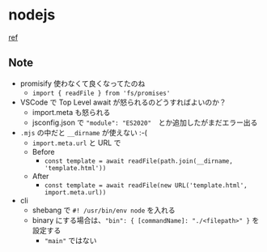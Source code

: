 # nodejs

[ref](https://frontendmasters.com/courses/node-js-v2)

## Note

- promisify 使わなくて良くなってたのね
  - `import { readFile } from 'fs/promises'`
- VSCode で Top Level await が怒られるのどうすればよいのか？
  - import.meta も怒られる
  - jsconfig.json で `"module": "ES2020"`　とか追加したがまだエラー出る
- `.mjs` の中だと `__dirname` が使えない :-(
  - `import.meta.url` と URL で
  - Before
    - `const template = await readFile(path.join(__dirname, 'template.html'))`
  - After
    - `const template = await readFile(new URL('template.html', import.meta.url))`
- cli
  - shebang で `#! /usr/bin/env node` を入れる
  - binary にする場合は、`"bin": { [commandName]: "./<filepath>" }` を設定する
    - `"main"` ではない
